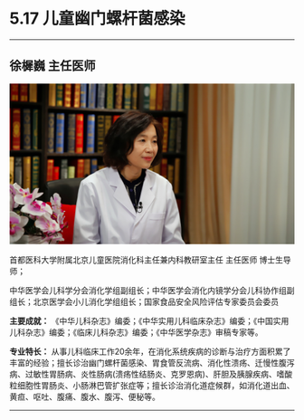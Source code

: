 # 5.17 儿童幽门螺杆菌感染

---

## 徐樨巍 主任医师

![1679228756223](image/c05_017/1679228756223.png)

首都医科大学附属北京儿童医院消化科主任兼内科教研室主任 主任医师 博士生导师；

中华医学会儿科学分会消化学组副组长；中华医学会消化内镜学分会儿科协作组副组长；北京医学会小儿消化学组组长；国家食品安全风险评估专家委员会委员

**主要成就：** 《中华儿科杂志》编委；《中华实用儿科临床杂志》编委；《中国实用儿科杂志》编委；《临床儿科杂志》编委；《中华医学杂志》审稿专家等。

**专业特长：** 从事儿科临床工作20余年，在消化系统疾病的诊断与治疗方面积累了丰富的经验；擅长诊治幽门螺杆菌感染、胃食管反流病、消化性溃疡、迁慢性腹泻病、过敏性胃肠病、炎性肠病(溃疡性结肠炎、克罗恩病)、肝胆及胰腺疾病、嗜酸粒细胞性胃肠炎、小肠淋巴管扩张症等；擅长诊治消化道症候群，如消化道出血、黄疸、呕吐、腹痛、腹水、腹泻、便秘等。

---
